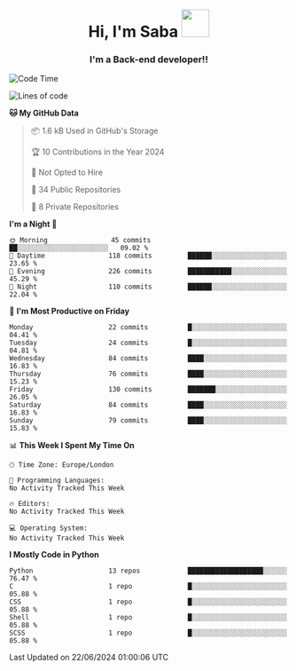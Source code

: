<h1 align="center">Hi, I'm Saba <img src="https://media.giphy.com/media/EdB2g3VFDoKs57oe1w/giphy.gif" width="50"></h1>
<h3 align="center">I'm a Back-end developer!!</h3>

<!--START_SECTION:waka-->
![Code Time](http://img.shields.io/badge/Code%20Time-805%20hrs%207%20mins-blue)

![Lines of code](https://img.shields.io/badge/From%20Hello%20World%20I%27ve%20Written-88.8%20thousand%20lines%20of%20code-blue)

**🐱 My GitHub Data** 

> 📦 1.6 kB Used in GitHub's Storage 
 > 
> 🏆 10 Contributions in the Year 2024
 > 
> 🚫 Not Opted to Hire
 > 
> 📜 34 Public Repositories 
 > 
> 🔑 8 Private Repositories 
 > 
**I'm a Night 🦉** 

```text
🌞 Morning                45 commits          ██░░░░░░░░░░░░░░░░░░░░░░░   09.02 % 
🌆 Daytime                118 commits         ██████░░░░░░░░░░░░░░░░░░░   23.65 % 
🌃 Evening                226 commits         ███████████░░░░░░░░░░░░░░   45.29 % 
🌙 Night                  110 commits         ██████░░░░░░░░░░░░░░░░░░░   22.04 % 
```
📅 **I'm Most Productive on Friday** 

```text
Monday                   22 commits          █░░░░░░░░░░░░░░░░░░░░░░░░   04.41 % 
Tuesday                  24 commits          █░░░░░░░░░░░░░░░░░░░░░░░░   04.81 % 
Wednesday                84 commits          ████░░░░░░░░░░░░░░░░░░░░░   16.83 % 
Thursday                 76 commits          ████░░░░░░░░░░░░░░░░░░░░░   15.23 % 
Friday                   130 commits         ███████░░░░░░░░░░░░░░░░░░   26.05 % 
Saturday                 84 commits          ████░░░░░░░░░░░░░░░░░░░░░   16.83 % 
Sunday                   79 commits          ████░░░░░░░░░░░░░░░░░░░░░   15.83 % 
```


📊 **This Week I Spent My Time On** 

```text
🕑︎ Time Zone: Europe/London

💬 Programming Languages: 
No Activity Tracked This Week

🔥 Editors: 
No Activity Tracked This Week

💻 Operating System: 
No Activity Tracked This Week
```

**I Mostly Code in Python** 

```text
Python                   13 repos            ███████████████████░░░░░░   76.47 % 
C                        1 repo              █░░░░░░░░░░░░░░░░░░░░░░░░   05.88 % 
CSS                      1 repo              █░░░░░░░░░░░░░░░░░░░░░░░░   05.88 % 
Shell                    1 repo              █░░░░░░░░░░░░░░░░░░░░░░░░   05.88 % 
SCSS                     1 repo              █░░░░░░░░░░░░░░░░░░░░░░░░   05.88 % 
```




 Last Updated on 22/06/2024 01:00:06 UTC
<!--END_SECTION:waka-->
